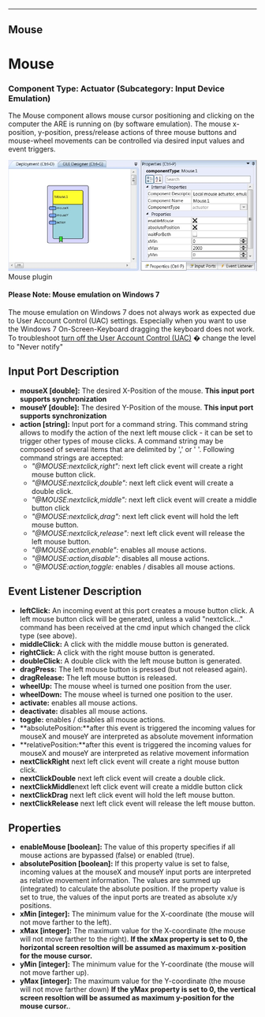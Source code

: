   
---
Mouse
---

# Mouse

### Component Type: Actuator (Subcategory: Input Device Emulation)

The Mouse component allows mouse cursor positioning and clicking on the computer the ARE is running on (by software emulation). The mouse x-position, y-position, press/release actions of three mouse buttons and mouse-wheel movements can be controlled via desired input values and event triggers.

![Screenshot: Mouse plugin](img/Mouse.jpg "Screenshot: Mouse plugin")  
Mouse plugin

#### Please Note: Mouse emulation on Windows 7

The mouse emulation on Windows 7 does not always work as expected due to User Account Control (UAC) settings. Especially when you want to use the Windows 7 On-Screen-Keyboard dragging the keyboard does not work. To troubleshoot [turn off the User Account Control (UAC)](http://windows.microsoft.com/en-au/windows/turn-user-account-control-on-off#1TC=windows-7) � change the level to "Never notify"

## Input Port Description

*   **mouseX \[double\]:** The desired X-Position of the mouse. **This input port supports synchronization**
*   **mouseY \[double\]:** The desired Y-Position of the mouse. **This input port supports synchronization**
*   **action \[string\]:** Input port for a command string. This command string allows to modify the action of the next left mouse click - it can be set to trigger other types of mouse clicks. A command string may be composed of several items that are delimited by ',' or ' '. Following command strings are accepted:
    *   _"@MOUSE:nextclick,right":_ next left click event will create a right mouse button click.
    *   _"@MOUSE:nextclick,double":_ next left click event will create a double click.
    *   _"@MOUSE:nextclick,middle":_ next left click event will create a middle button click
    *   _"@MOUSE:nextclick,drag":_ next left click event will hold the left mouse button.
    *   _"@MOUSE:nextclick,release":_ next left click event will release the left mouse button.
    *   _"@MOUSE:action,enable":_ enables all mouse actions.
    *   _"@MOUSE:action,disable":_ disables all mouse actions.
    *   _"@MOUSE:action,toggle:_ enables / disables all mouse actions.

## Event Listener Description

*   **leftClick:** An incoming event at this port creates a mouse button click. A left mouse button click will be generated, unless a valid "nextclick..." command has been received at the cmd input which changed the click type (see above).
*   **middleClick:** A click with the middle mouse button is generated.
*   **rightClick:** A click with the right mouse button is generated.
*   **doubleClick:** A double click with the left mouse button is generated.
*   **dragPress:** The left mouse button is pressed (but not released again).
*   **dragRelease:** The left mouse button is released.
*   **wheelUp:** The mouse wheel is turned one position from the user.
*   **wheelDown:** The mouse wheel is turned one position to the user.
*   **activate:** enables all mouse actions.
*   **deactivate:** disables all mouse actions.
*   **toggle:** enables / disables all mouse actions.
*   **absolutePosition:**after this event is triggered the incoming values for mouseX and mouseY are interpreted as absolute movement information
*   **relativePosition:**after this event is triggered the incoming values for mouseX and mouseY are interpreted as relative movement information
*   **nextClickRight** next left click event will create a right mouse button click.
*   **nextClickDouble** next left click event will create a double click.
*   **nextClickMiddle**next left click event will create a middle button click
*   **nextClickDrag** next left click event will hold the left mouse button.
*   **nextClickRelease** next left click event will release the left mouse button.

## Properties

*   **enableMouse \[boolean\]:** The value of this property specifies if all mouse actions are bypassed (false) or enabled (true).
*   **absolutePosition \[boolean\]:** If this property value is set to false, incoming values at the mouseX and mouseY input ports are interpreted as relative movement information. The values are summed up (integrated) to calculate the absolute position. If the property value is set to true, the values of the input ports are treated as absolute x/y positions.
*   **xMin \[integer\]:** The minimum value for the X-coordinate (the mouse will not move farther to the left).
*   **xMax \[integer\]:** The maximum value for the X-coordinate (the mouse will not move farther to the right). **If the xMax property is set to 0, the horizontal screen resoltion will be assumed as maximum x-position for the mouse cursor.**
*   **yMin \[integer\]:** The minimum value for the Y-coordinate (the mouse will not move farther up).
*   **yMax \[integer\]:** The maximum value for the Y-coordinate (the mouse will not move farther down) **If the yMax property is set to 0, the vertical screen resoltion will be assumed as maximum y-position for the mouse cursor.**.
